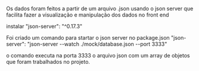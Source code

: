 
Os dados foram feitos a partir de um arquivo .json usando o json server que facilita fazer
a visualização e manipulação dos dados no front end

instalar "json-server": "^0.17.3"


Foi criado um comando para startar o json server no package.json
"json-server": "json-server --watch ./mock/database.json --port 3333"

o comando executa na porta 3333 o arquivo json com um array de objetos que foram trabalhados no projeto.